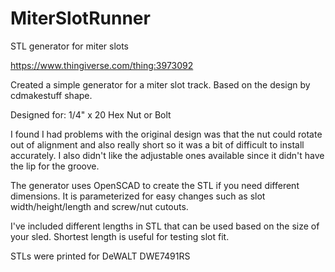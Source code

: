 # MiterSlotRunner
STL generator for miter slots

https://www.thingiverse.com/thing:3973092

Created a simple generator for a miter slot track. Based on the design by cdmakestuff shape.

Designed for:
1/4" x 20 Hex Nut or Bolt

I found I had problems with the original design was that the nut could rotate out of alignment and also really short so it was a bit of difficult to install accurately.
I also didn't like the adjustable ones available since it didn't have the lip for the groove.

The generator uses OpenSCAD to create the STL if you need different dimensions.
It is parameterized for easy changes such as slot width/height/length and screw/nut cutouts.

I've included different lengths in STL that can be used based on the size of your sled.
Shortest length is useful for testing slot fit.

STLs were printed for DeWALT DWE7491RS
